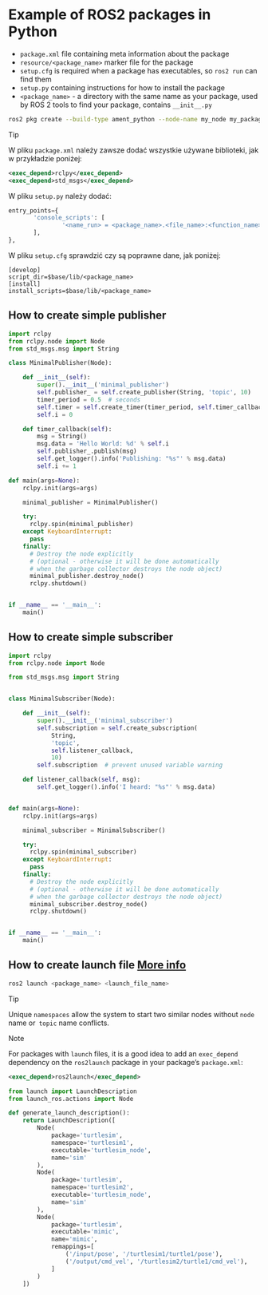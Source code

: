 # Example of ROS2 packages in Python

* `package.xml` file containing meta information about the package  
* `resource/<package_name>` marker file for the package  
* `setup.cfg` is required when a package has executables, so `ros2 run` can find them  
* `setup.py` containing instructions for how to install the package  
* `<package_name>` - a directory with the same name as your package, used by ROS 2 tools to find your package, contains `__init__.py`

```bash
ros2 pkg create --build-type ament_python --node-name my_node my_package
```

> [!TIP] 
> W pliku `package.xml` należy zawsze dodać wszystkie używane biblioteki, jak w przykładzie poniżej:
> ```xml
> <exec_depend>rclpy</exec_depend>  
> <exec_depend>std_msgs</exec_depend>
> ```
>
> W pliku `setup.py` należy dodać:
> ```python
> entry_points={
>        'console_scripts': [
>                '<name_run> = <package_name>.<file_name>:<function_name>',
>        ],
>},
> ```
>
> W pliku `setup.cfg` sprawdzić czy są poprawne dane, jak poniżej:
> ```properties
> [develop]
>script_dir=$base/lib/<package_name>
>[install]
>install_scripts=$base/lib/<package_name>
> ```

## How to create simple publisher

```python
import rclpy
from rclpy.node import Node
from std_msgs.msg import String

class MinimalPublisher(Node):

    def __init__(self):
        super().__init__('minimal_publisher')
        self.publisher_ = self.create_publisher(String, 'topic', 10)
        timer_period = 0.5  # seconds
        self.timer = self.create_timer(timer_period, self.timer_callback)
        self.i = 0

    def timer_callback(self):
        msg = String()
        msg.data = 'Hello World: %d' % self.i
        self.publisher_.publish(msg)
        self.get_logger().info('Publishing: "%s"' % msg.data)
        self.i += 1

def main(args=None):
    rclpy.init(args=args)

    minimal_publisher = MinimalPublisher()

    try:
      rclpy.spin(minimal_publisher)
    except KeyboardInterrupt: 
      pass
    finally:
      # Destroy the node explicitly
      # (optional - otherwise it will be done automatically
      # when the garbage collector destroys the node object)
      minimal_publisher.destroy_node()
      rclpy.shutdown()


if __name__ == '__main__':
    main()
```



## How to create simple subscriber
```python
import rclpy
from rclpy.node import Node

from std_msgs.msg import String


class MinimalSubscriber(Node):

    def __init__(self):
        super().__init__('minimal_subscriber')
        self.subscription = self.create_subscription(
            String,
            'topic',
            self.listener_callback,
            10)
        self.subscription  # prevent unused variable warning

    def listener_callback(self, msg):
        self.get_logger().info('I heard: "%s"' % msg.data)


def main(args=None):
    rclpy.init(args=args)

    minimal_subscriber = MinimalSubscriber()

    try:
      rclpy.spin(minimal_subscriber)
    except KeyboardInterrupt: 
      pass
    finally:
      # Destroy the node explicitly
      # (optional - otherwise it will be done automatically
      # when the garbage collector destroys the node object)
      minimal_subscriber.destroy_node()
      rclpy.shutdown()


if __name__ == '__main__':
    main() 
```

## How to create launch file [More info](https://docs.ros.org/en/humble/Tutorials/Intermediate/Launch/Creating-Launch-Files.html)

```bash
ros2 launch <package_name> <launch_file_name>
```

> [!TIP] 
> Unique `namespaces` allow the system to start two similar nodes without `node` name or` topic` name conflicts.

> [!NOTE] 
> For packages with `launch` files, it is a good idea to add an `exec_depend` dependency on the `ros2launch` package in your package’s `package.xml`:
> ```xml 
> <exec_depend>ros2launch</exec_depend>
> ```

```python
from launch import LaunchDescription
from launch_ros.actions import Node

def generate_launch_description():
    return LaunchDescription([
        Node(
            package='turtlesim',
            namespace='turtlesim1',
            executable='turtlesim_node',
            name='sim'
        ),
        Node(
            package='turtlesim',
            namespace='turtlesim2',
            executable='turtlesim_node',
            name='sim'
        ),
        Node(
            package='turtlesim',
            executable='mimic',
            name='mimic',
            remappings=[
                ('/input/pose', '/turtlesim1/turtle1/pose'),
                ('/output/cmd_vel', '/turtlesim2/turtle1/cmd_vel'),
            ]
        )
    ])
```